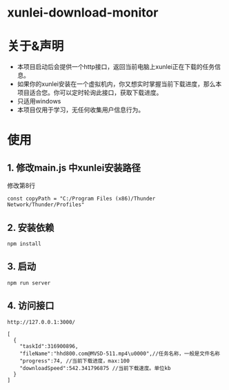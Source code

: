 # xunlei-download-monitor

# 关于&声明

- 本项目启动后会提供一个http接口，返回当前电脑上xunlei正在下载的任务信息。
- 如果你的xunlei安装在一个虚拟机内，你又想实时掌握当前下载进度，那么本项目适合您。你可以定时轮询此接口，获取下载进度。
- 只适用windows
- 本项目仅用于学习，无任何收集用户信息行为。

# 使用

## 1. 修改main.js 中xunlei安装路径

修改第8行

```
const copyPath = "C:/Program Files (x86)/Thunder Network/Thunder/Profiles"
```

## 2. 安装依赖

```
npm install
```

## 3. 启动

```
npm run server
```

## 4. 访问接口

```
http://127.0.0.1:3000/

[
  {
    "taskId":316900896,
    "fileName":"hhd800.com@MVSD-511.mp4\u0000",//任务名称，一般是文件名称
    "progress":74, //当前下载进度，max:100
    "downloadSpeed":542.341796875 //当前下载速度。单位kb
  }
]
```